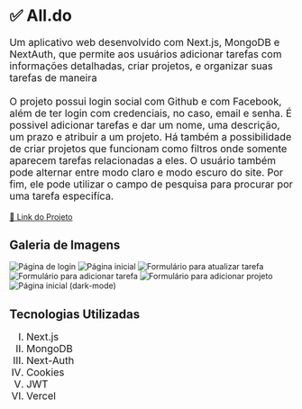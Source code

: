 <h1>✅ All.do</h1>

<p style="font-size:1.1rem;">Um aplicativo web desenvolvido com Next.js, MongoDB e NextAuth, que permite aos usuários adicionar tarefas com informações detalhadas, criar projetos,  e organizar suas tarefas de maneira  <br><br>
    O projeto possui login social com Github e com Facebook, além de ter login com credenciais, no caso, email e senha. É possivel adicionar tarefas e dar um nome, uma descrição, um prazo e atribuir a um projeto. Há também a possibilidade de criar projetos que funcionam como filtros onde somente aparecem tarefas relacionadas a eles. O usuário também pode alternar entre modo claro e modo escuro do site. Por fim, ele pode utilizar o campo de pesquisa para procurar por uma tarefa especifíca.
</p>
<a href="https://all-do.vercel.app/" target="_blank">🧷 Link do Projeto</a>

<h2>Galeria de Imagens</h2>

![Página de login](https://github.com/DeyvidJesus/all.do/assets/86028187/cb909eb4-0566-40f0-a46a-4410feefe909)
![Página inicial](https://github.com/DeyvidJesus/all.do/assets/86028187/4bb1638f-b931-4de6-948e-44ef0d5fa85c)
![Formulário para atualizar tarefa](https://github.com/DeyvidJesus/all.do/assets/86028187/184b046e-aede-492e-8143-c576a59a59e5)
![Formulário para adicionar tarefa](https://github.com/DeyvidJesus/all.do/assets/86028187/abce3bdd-2574-4cf5-9062-aaec1d8539ef)
![Formulário para adicionar projeto](https://github.com/DeyvidJesus/all.do/assets/86028187/468a16af-05c7-4d5d-8cbf-9d8579c4353b)
![Página inicial (dark-mode)](https://github.com/DeyvidJesus/all.do/assets/86028187/f85ad04e-a323-4a36-a1d8-f5eef5d1ef30)

<h2>Tecnologias Utilizadas</h2>

<ol style="font-size:1.1rem; list-style:upper-roman;">
    <li>Next.js</li>
    <li>MongoDB</li>
    <li>Next-Auth</li>
    <li>Cookies</li>
    <li>JWT</li>
    <li>Vercel</li>
</ol>
